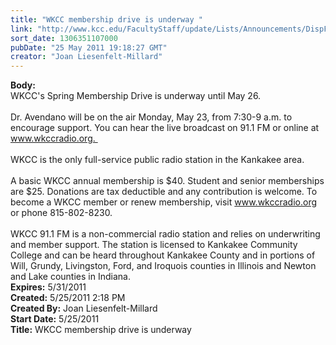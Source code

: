```yaml
---
title: "WKCC membership drive is underway "
link: "http://www.kcc.edu/FacultyStaff/update/Lists/Announcements/DispForm.aspx?ID=318"
sort_date: 1306351107000
pubDate: "25 May 2011 19:18:27 GMT"
creator: "Joan Liesenfelt-Millard"
---
```


<div><b>Body:</b> <div class=ExternalClass69AABEBD8F894812B25CD7AEBC7C9E76><div>WKCC's Spring Membership Drive is underway until May 26.</div>
<div>    </div>
<div>Dr. Avendano will be on the air Monday, May 23, from 7:30-9 a.m. to encourage support. You can hear the live broadcast on 91.1 FM or online at <a href="http://www.wkccradio.org. ">www.wkccradio.org. </a>    </div>
<div> </div>
<div>WKCC is the only full-service public radio station in the Kankakee area.     </div>
<div> </div>
<div>A basic WKCC annual membership is $40. Student and senior memberships are $25. Donations are tax deductible and any contribution is welcome. To become a WKCC member or renew membership, visit <a href="http://www.wkccradio.org">www.wkccradio.org</a> or phone 815-802-8230.      </div>
<div> </div>
<div>WKCC 91.1 FM is a non-commercial radio station and relies on underwriting and member support. The station is licensed to Kankakee Community College and can be heard throughout Kankakee County and in portions of Will, Grundy, Livingston, Ford, and Iroquois counties in Illinois and Newton and Lake counties in Indiana.</div></div></div>
<div><b>Expires:</b> 5/31/2011</div>
<div><b>Created:</b> 5/25/2011 2:18 PM</div>
<div><b>Created By:</b> Joan Liesenfelt-Millard</div>
<div><b>Start Date:</b> 5/25/2011</div>
<div><b>Title:</b> WKCC membership drive is underway </div>
